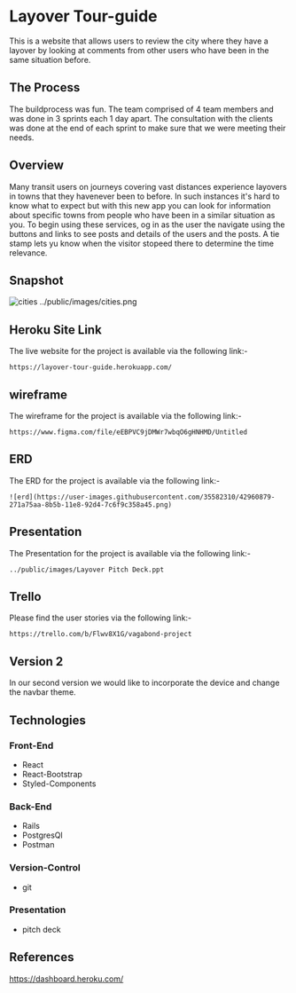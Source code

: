 # Layover Tour-guide
This is a website that allows users to review the city where they have a layover by looking at comments from other users who have been in the same situation before. 

## The Process
The buildprocess was fun. The team comprised of 4 team members and was done in 3 sprints each 1 day apart. The consultation with the clients was done at the end of each sprint to make sure that we were meeting their needs. 

## Overview
Many transit users on journeys covering vast distances experience layovers in towns that they havenever been to before. In such instances it's hard to know what to expect but with this new app you can look for information about specific towns from people who have been in a similar situation as you. To begin using these services, og in as the user the navigate using the buttons and links to see posts and details of the users and the posts. A tie stamp lets yu know when the visitor stopeed there to determine the time relevance.

## Snapshot
![cities](https://user-images.githubusercontent.com/35582310/42960761-c93989f8-8b5a-11e8-80ef-47e37932a78f.png)
../public/images/cities.png

## Heroku Site Link
The live website for the project is available via the following link:-
```
https://layover-tour-guide.herokuapp.com/

```
## wireframe
The wireframe for the project is available via the following link:-
```
https://www.figma.com/file/eEBPVC9jDMWr7wbqO6gHNHMD/Untitled

```
## ERD
The ERD for the project is available via the following link:-
```
![erd](https://user-images.githubusercontent.com/35582310/42960879-271a75aa-8b5b-11e8-92d4-7c6f9c358a45.png)
```
## Presentation
The Presentation for the project is available via the following link:-

```
../public/images/Layover Pitch Deck.ppt
```
## Trello

Please find the user stories via the following link:-
```
https://trello.com/b/Flwv8X1G/vagabond-project  

```
## Version 2
In our second version we would like to incorporate the device and change the navbar theme.

## Technologies
### Front-End
* React
* React-Bootstrap
* Styled-Components
### Back-End
* Rails
* PostgresQl
* Postman 
### Version-Control
* git
### Presentation
* pitch deck

## References

https://dashboard.heroku.com/
